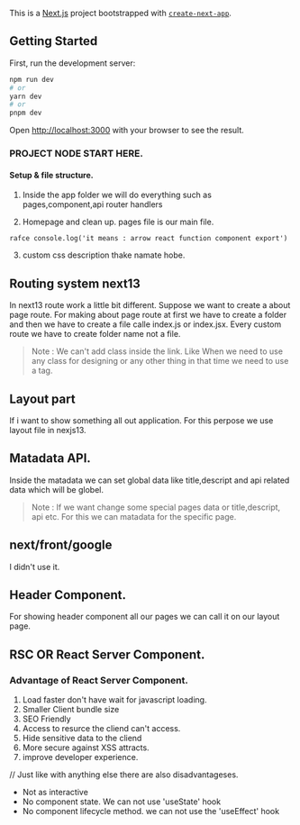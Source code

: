 This is a [Next.js](https://nextjs.org/) project bootstrapped with [`create-next-app`](https://github.com/vercel/next.js/tree/canary/packages/create-next-app).

## Getting Started

First, run the development server:

```bash
npm run dev
# or
yarn dev
# or
pnpm dev
```

Open [http://localhost:3000](http://localhost:3000) with your browser to see the result.

###  PROJECT NODE START HERE. 

#### Setup & file structure. 
1. Inside the app folder we will do everything such as pages,component,api router handlers

2. Homepage and clean up. pages file is our main file. 

``
    rafce
    console.log('it means : arrow react function component export')
``

3. custom css description thake namate hobe. 


## Routing system next13
In next13 route work a little bit different. Suppose we want to create a about page route. For making about page route at first we have to create a folder and then we have to create a file calle index.js or index.jsx.
Every custom route we have to create folder name not a file.

> Note : We can't add class inside the link. Like <Link className={about.module.css}></Link>
> When we need to use any class for designing or any other thing in that time we need to use a tag. 

## Layout part
If i want to show something all out application. For this perpose we use layout file in nexjs13. 

## Matadata API.
Inside the matadata we can set global data like title,descript and api related data which will be globel. 

> Note : If we want change some special pages data or title,descript, api etc. For this we can matadata for the specific page. 



## next/front/google
I didn't use it. 

## Header Component. 
For showing header component all our pages we can call it on our layout page.


## RSC OR React Server Component. 

### Advantage of React Server Component.
1. Load faster don't have wait for javascript loading. 
2. Smaller Client bundle size
3. SEO Friendly
4. Access to resurce the cliend can't access.
5. Hide sensitive data to the cliend
6. More secure against XSS attracts.
7. improve developer experience.

// Just like with anything else there are also disadvantageses. 

- Not as interactive
- No component state. We can not use 'useState' hook
- No component lifecycle method. we can not use the 'useEffect' hook


